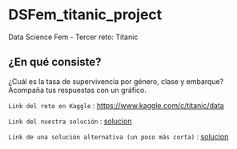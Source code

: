 # DSFem_titanic_project
Data Science Fem - Tercer reto: Titanic

## ¿En qué consiste?
¿Cuál es la tasa de supervivencia por género, clase y embarque? Acompaña tus respuestas con un gráfico.

`Link del reto en Kaggle` : <https://www.kaggle.com/c/titanic/data>

`Link del nuestra solución` : [solucion](Reto_3_Titanic.ipynb)

`Link de una solución alternativa (un poco más corta)` : [solucion](titanic_short_solution.ipynb)

